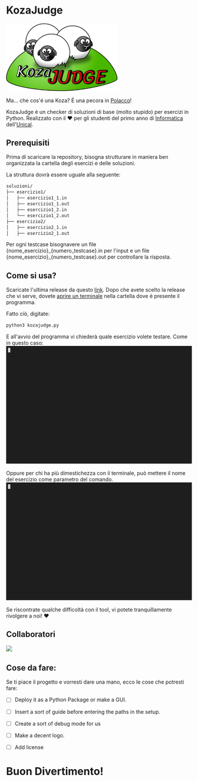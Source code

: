 # KozaJudge

<img src="multimedia/LOGO.png" width=60% >

Ma... che cos'é una Koza? É una pecora in [Polacco]((https://en.wiktionary.org/wiki/koza#Polish).)!

KozaJudge é un checker di soluzioni di base (molto stupido) per esercizi in Python. Realizzato con il :heart: per gli studenti del primo anno di [Informatica](https://informatica.unical.it/) dell'[Unical](https://www.unical.it).

## Prerequisiti
Prima di scaricare la repository, bisogna strutturare in maniera ben organizzata la cartella degli esercizi e delle soluzioni.

La struttura dovrà essere uguale alla seguente:
```
soluzioni/
├── esercizio1/
│   ├── esercizio1_1.in
│   ├── esercizio1_1.out
│   ├── esercizio1_2.in
│   └── esercizio1_2.out
├── esercizio2/
│   ├── esercizio2_1.in
│   ├── esercizio2_1.out
```

Per ogni testcase bisognavere un file {nome_esercizio}\_{numero_testcase}.in per l'input e un file {nome_esercizio}\_{numero_testcase}.out per controllare la risposta.


## Come si usa?

Scaricate l'ultima release da questo [link](https://github.com/gabrielegrillo/KozaJudge/releases). Dopo che avete scelto la release che vi serve, dovete [aprire un terminale](https://www.aranzulla.it/come-aprire-il-prompt-dei-comandi-1104722.html) nella cartella dove è presente il programma. 

Fatto ciò, digitate:
```cmd
python3 kozajudge.py
```

E all'avvio del programma vi chiederà quale esercizio volete testare. Come in questo caso:
<img src="multimedia/gifs/k2.gif">

Oppure per chi ha più dimestichezza con il terminale, può mettere il nome del esercizio come parametro del comando.
<img src="multimedia/gifs/k1.gif">

Se riscontrate qualche difficoltà con il tool, vi potete tranquillamente rivolgere a noi! :heart:

## Collaboratori
<a href="https://github.com/gabrielegrillo/KozaJudge/graphs/contributors">
  <img src="https://contrib.rocks/image?repo=gabrielegrillo/KozaJudge" height="50"/>
</a>

## Cose da fare: 

Se ti piace il progetto e vorresti dare una mano, ecco le cose che potresti fare: 
      
- [ ] Deploy it as a Python Package or make a GUI.

- [ ] Insert a sort of guide before entering the paths in the setup. 

- [ ] Create a sort of debug mode for us

- [ ] Make a decent logo.

- [ ] Add license



# Buon Divertimento!

